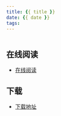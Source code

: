 ```yaml
---
title: {{ title }}
date: {{ date }}
tags:
---
```


![]()

<!--more-->

## 在线阅读 ##

+ [在线阅读](http://www.kancloud.cn/wizardforcel/bookname)

## 下载 ##

+ [下载地址](http://www.kancloud.cn/wizardforcel/bookname)
